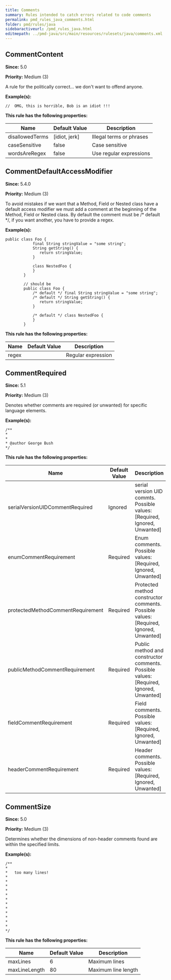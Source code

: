 ```yaml
---
title: Comments
summary: Rules intended to catch errors related to code comments
permalink: pmd_rules_java_comments.html
folder: pmd/rules/java
sidebaractiveurl: /pmd_rules_java.html
editmepath: ../pmd-java/src/main/resources/rulesets/java/comments.xml
---
```

## CommentContent

**Since:** 5.0

**Priority:** Medium (3)

A rule for the politically correct... we don't want to offend anyone.

**Example(s):**

```
//	OMG, this is horrible, Bob is an idiot !!!
```

**This rule has the following properties:**

|Name|Default Value|Description|
|----|-------------|-----------|
|disallowedTerms|[idiot, jerk]|Illegal terms or phrases|
|caseSensitive|false|Case sensitive|
|wordsAreRegex|false|Use regular expressions|

## CommentDefaultAccessModifier

**Since:** 5.4.0

**Priority:** Medium (3)

To avoid mistakes if we want that a Method, Field or Nested class have a default access modifier
        we must add a comment at the beginning of the Method, Field or Nested class.
        By default the comment must be /* default */, if you want another, you have to provide a regex.

**Example(s):**

```
public class Foo {
            final String stringValue = "some string";
            String getString() {
               return stringValue;
            }

            class NestedFoo {
            }
        }

        // should be
        public class Foo {
            /* default */ final String stringValue = "some string";
            /* default */ String getString() {
               return stringValue;
            }

            /* default */ class NestedFoo {
            }
        }
```

**This rule has the following properties:**

|Name|Default Value|Description|
|----|-------------|-----------|
|regex||Regular expression|

## CommentRequired

**Since:** 5.1

**Priority:** Medium (3)

Denotes whether comments are required (or unwanted) for specific language elements.

**Example(s):**

```
/**
* 
*
* @author George Bush
*/
```

**This rule has the following properties:**

|Name|Default Value|Description|
|----|-------------|-----------|
|serialVersionUIDCommentRequired|Ignored|serial version UID commts. Possible values: [Required, Ignored, Unwanted]|
|enumCommentRequirement|Required|Enum comments. Possible values: [Required, Ignored, Unwanted]|
|protectedMethodCommentRequirement|Required|Protected method constructor comments. Possible values: [Required, Ignored, Unwanted]|
|publicMethodCommentRequirement|Required|Public method and constructor comments. Possible values: [Required, Ignored, Unwanted]|
|fieldCommentRequirement|Required|Field comments. Possible values: [Required, Ignored, Unwanted]|
|headerCommentRequirement|Required|Header comments. Possible values: [Required, Ignored, Unwanted]|

## CommentSize

**Since:** 5.0

**Priority:** Medium (3)

Determines whether the dimensions of non-header comments found are within the specified limits.

**Example(s):**

```
/**
*
*	too many lines!
*
*
*
*
*
*
*
*
*
*
*
*
*/
```

**This rule has the following properties:**

|Name|Default Value|Description|
|----|-------------|-----------|
|maxLines|6|Maximum lines|
|maxLineLength|80|Maximum line length|

